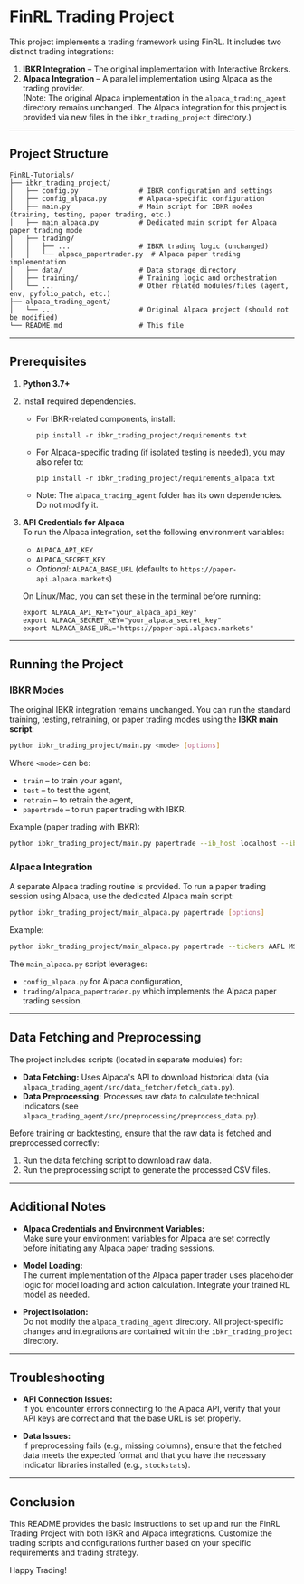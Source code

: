 # FinRL Trading Project

This project implements a trading framework using FinRL. It includes two distinct trading integrations:
 
1. **IBKR Integration** – The original implementation with Interactive Brokers.
2. **Alpaca Integration** – A parallel implementation using Alpaca as the trading provider.  
   (Note: The original Alpaca implementation in the `alpaca_trading_agent` directory remains unchanged. The Alpaca integration for this project is provided via new files in the `ibkr_trading_project` directory.)

---

## Project Structure

```
FinRL-Tutorials/
├── ibkr_trading_project/
│   ├── config.py               # IBKR configuration and settings
│   ├── config_alpaca.py        # Alpaca-specific configuration
│   ├── main.py                 # Main script for IBKR modes (training, testing, paper trading, etc.)
│   ├── main_alpaca.py          # Dedicated main script for Alpaca paper trading mode
│   ├── trading/
│   │   ├── ...                 # IBKR trading logic (unchanged)
│   │   └── alpaca_papertrader.py  # Alpaca paper trading implementation
│   ├── data/                   # Data storage directory
│   ├── training/               # Training logic and orchestration
│   └── ...                     # Other related modules/files (agent, env, pyfolio_patch, etc.)
├── alpaca_trading_agent/
│   └── ...                     # Original Alpaca project (should not be modified)
└── README.md                   # This file
```

---

## Prerequisites

1. **Python 3.7+**  
2. Install required dependencies.

   - For IBKR-related components, install:
     ```
     pip install -r ibkr_trading_project/requirements.txt
     ```
   - For Alpaca-specific trading (if isolated testing is needed), you may also refer to:
     ```
     pip install -r ibkr_trading_project/requirements_alpaca.txt
     ```
   - Note: The `alpaca_trading_agent` folder has its own dependencies. Do not modify it.

3. **API Credentials for Alpaca**  
   To run the Alpaca integration, set the following environment variables:
   - `ALPACA_API_KEY`
   - `ALPACA_SECRET_KEY`
   - *Optional:* `ALPACA_BASE_URL` (defaults to `https://paper-api.alpaca.markets`)

   On Linux/Mac, you can set these in the terminal before running:
   ```
   export ALPACA_API_KEY="your_alpaca_api_key"
   export ALPACA_SECRET_KEY="your_alpaca_secret_key"
   export ALPACA_BASE_URL="https://paper-api.alpaca.markets"
   ```

---

## Running the Project

### IBKR Modes

The original IBKR integration remains unchanged. You can run the standard training, testing, retraining, or paper trading modes using the **IBKR main script**:

```bash
python ibkr_trading_project/main.py <mode> [options]
```

Where `<mode>` can be:
- `train` – to train your agent,
- `test` – to test the agent,
- `retrain` – to retrain the agent,
- `papertrade` – to run paper trading with IBKR.

Example (paper trading with IBKR):
```bash
python ibkr_trading_project/main.py papertrade --ib_host localhost --ib_port 7497
```

### Alpaca Integration

A separate Alpaca trading routine is provided. To run a paper trading session using Alpaca, use the dedicated Alpaca main script:

```bash
python ibkr_trading_project/main_alpaca.py papertrade [options]
```

Example:
```bash
python ibkr_trading_project/main_alpaca.py papertrade --tickers AAPL MSFT GOOG --model_dir ./papertrading_alpaca_erl
```

The `main_alpaca.py` script leverages:
- `config_alpaca.py` for Alpaca configuration,
- `trading/alpaca_papertrader.py` which implements the Alpaca paper trading session.

---

## Data Fetching and Preprocessing

The project includes scripts (located in separate modules) for:
- **Data Fetching:** Uses Alpaca's API to download historical data (via `alpaca_trading_agent/src/data_fetcher/fetch_data.py`).
- **Data Preprocessing:** Processes raw data to calculate technical indicators (see `alpaca_trading_agent/src/preprocessing/preprocess_data.py`).

Before training or backtesting, ensure that the raw data is fetched and preprocessed correctly:
1. Run the data fetching script to download raw data.
2. Run the preprocessing script to generate the processed CSV files.

---

## Additional Notes

- **Alpaca Credentials and Environment Variables:**  
  Make sure your environment variables for Alpaca are set correctly before initiating any Alpaca paper trading sessions.

- **Model Loading:**  
  The current implementation of the Alpaca paper trader uses placeholder logic for model loading and action calculation. Integrate your trained RL model as needed.

- **Project Isolation:**  
  Do not modify the `alpaca_trading_agent` directory. All project-specific changes and integrations are contained within the `ibkr_trading_project` directory.

---

## Troubleshooting

- **API Connection Issues:**  
  If you encounter errors connecting to the Alpaca API, verify that your API keys are correct and that the base URL is set properly.

- **Data Issues:**  
  If preprocessing fails (e.g., missing columns), ensure that the fetched data meets the expected format and that you have the necessary indicator libraries installed (e.g., `stockstats`).

---

## Conclusion

This README provides the basic instructions to set up and run the FinRL Trading Project with both IBKR and Alpaca integrations. Customize the trading scripts and configurations further based on your specific requirements and trading strategy.

Happy Trading!
